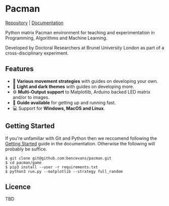 # Pacman

[Repository](https://github.com/bencevans/pacman) | [Documentation](https://github.com/bencevans/pacman)

Python matrix Pacman environment for teaching and experimentation in Programming, Algorithms and Machine Learning.

Developed by Doctoral Researchers at Brunel University London as part of a cross-disciplinary experiment. 

## Features

* :running: **Various movement strategies** with guides on developing your own.
* :art: **Light and dark themes** with guides on developing more.
* :gear: **Multi-Output support** to Matplotlib, Arduino backed LED matrix and/or to images.
* :book: **Guide available** for getting up and running fast.
* :computer: Support for **Windows, MacOS and Linux**.

## Getting Started

If you're unfamiliar with Git and Python then we reccomend following the [Getting Started](https://github.com/bencevans/pacman) guide in the documentation. Otherwise the following will probably be suffice.

    $ git clone git@github.com:bencevans/pacman.git
    $ cd pacman/game
    $ pip3 install --user -r requirements.txt
    $ python3 run.py --matplotlib --strategy full_random

## Licence

TBD
